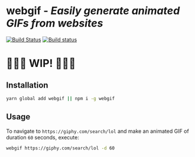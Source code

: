 # **webgif** - *Easily generate animated GIFs from websites*

[![Build Status](https://travis-ci.org/anishkny/webgif.svg?branch=master)](https://travis-ci.org/anishkny/webgif)
[![Build status](https://ci.appveyor.com/api/projects/status/ji5c66ex9ifog9hk/branch/master?svg=true)](https://ci.appveyor.com/project/anishkny/webgif/branch/master)

# 🚧🚧🚧 WIP! 🚧🚧🚧

## Installation
```bash
yarn global add webgif || npm i -g webgif
```

## Usage
To navigate to `https://giphy.com/search/lol` and make an animated GIF of duration `60` seconds, execute:
```bash
webgif https://giphy.com/search/lol -d 60
```
